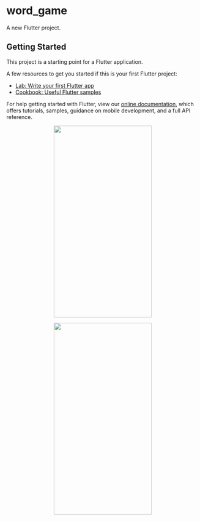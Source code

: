 # word_game

A new Flutter project.

## Getting Started

This project is a starting point for a Flutter application.

A few resources to get you started if this is your first Flutter project:

- [Lab: Write your first Flutter app](https://flutter.dev/docs/get-started/codelab)
- [Cookbook: Useful Flutter samples](https://flutter.dev/docs/cookbook)

For help getting started with Flutter, view our
[online documentation](https://flutter.dev/docs), which offers tutorials,
samples, guidance on mobile development, and a full API reference.



<p align="center">
<img src="https://user-images.githubusercontent.com/25079911/61583046-4aab8980-ab50-11e9-947d-a4b46ba9ba5b.jpg" width="256" height="500">
</p>


<p align="center">
<img src="https://user-images.githubusercontent.com/25079911/61583201-61eb7680-ab52-11e9-9edd-6b9f0887b9ef.jpg" width="256" height="500">
</p>
